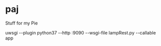# paj
Stuff for my Pie


 uwsgi --plugin python37 --http :9090 --wsgi-file lampRest.py --callable app